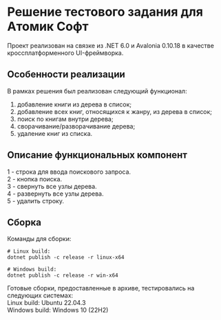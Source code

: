 # Решение тестового задания для Aтомик Софт
Проект реализован на связке из .NET 6.0 и Avalonia 0.10.18 в качестве кроссплатформенного UI-фреймворка. 

## Особенности реализации
В рамках решения был реализован следующий функционал:
1) добавление книги из дерева в список;
2) добавление всех книг, относящихся к жанру, из дерева в список;
3) поиск по книгам внутри дерева;
4) сворачивание/разворачивание дерева;
5) удаление книг из списка.

## Описание функциональных компонент

1 - строка для ввода поискового запроса.\
2 - кнопка поиска.\
3 - свернуть все узлы дерева.\
4 - развернуть все узлы дерева.\
5 - удалить строку.

## Сборка
Команды для сборки:
```
# Linux build:
dotnet publish -c release -r linux-x64

# Windows build:
dotnet publish -c release -r win-x64
```

Готовые сборки, предоставленные в архиве, тестировались на следующих системах:\
Linux build: Ubuntu 22.04.3\
Windows build: Windows 10 (22H2)